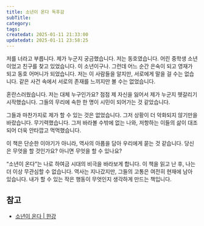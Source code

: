 ```yaml
---
title: 소년이 온다 독후감
subTitle:
category:
tags:
createdat: 2025-01-11 21:33:00
updatedat: 2025-01-11 23:58:25
---
```


저를 너라고 부릅니다. 제가 누군지 궁금했습니다. 저는 동호였습니다. 어린 중학생
소년이었고 친구를 찾고 있었습니다. 이 소년이구나. 그런데 어느 순간 은숙이 되고
영재가 되고 동호 어머니가 되었습니다. 저는 이 사람들을 알지만, 서로에게 말을 걸
수는 없습니다. 같은 사건 속에서 서로의 존재를 느끼지만 볼 수는 없었습니다.  

혼란스러웠습니다. 저는 대체 누구인가요? 점점 제 자신을 잃어서 제가 누군지
헷갈리기 시작했습니다. 그들의 무리에 속한 한 명이 시민이 되어가는 것 같았습니다.  

그들과 마찬가지로 제가 할 수 있는 것은 없었습니다. 그저 상황이 더 악화되지
않기만을 바랐습니다. 무기력했습니다. 그저 바라볼 수밖에 없는 나와, 저항하는
이들의 삶이 대조되어 더욱 안타깝고 먹먹했습니다.  

이 책은 단순한 이야기가 아니라, 역사의 아픔을 담아 우리에게 묻는 것 같습니다.
당신은 무엇을 할 것인가요? 아니면 무엇을 할 수 있나요?  

“소년이 온다”는 나로 하여금 시대의 비극을 바라보게 합니다. 이 책을 읽고 난 후,
나는 더 이상 무관심할 수 없습니다. 역사는 지나갔지만, 그들의 고통은 여전히
현재에 남아 있습니다. 내가 할 수 있는 작은 행동이 무엇인지 생각하게 만드는
책입니다.

## 참고

* [소년이 온다 \| 한강](https://product.kyobobook.co.kr/detail/S000000610612)
